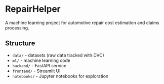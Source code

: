 
# RepairHelper

A machine learning project for automotive repair cost estimation and claims processing.

## Structure

- `data/` - datasets (raw data tracked with DVC)
- `ml/` - machine learning code
- `backend/` - FastAPI service
- `frontend/` - Streamlit UI
- `notebooks/` - Jupyter notebooks for exploration
